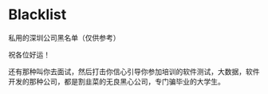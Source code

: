 # Blacklist
私用的深圳公司黑名单（仅供参考）

祝各位好运！

还有那种叫你去面试，然后打击你信心引导你参加培训的软件测试，大数据，软件开发的那种公司，都是割韭菜的无良黑心公司，专门骗毕业的大学生。
